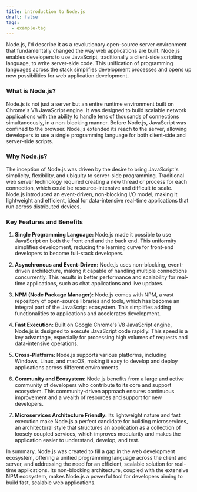 ```yaml
---
title: introduction to Node.js
draft: false
tags:
  - example-tag
---
```

 
Node.js, I'd describe it as a revolutionary open-source server environment that fundamentally changed the way web applications are built. Node.js enables developers to use JavaScript, traditionally a client-side scripting language, to write server-side code. This unification of programming languages across the stack simplifies development processes and opens up new possibilities for web application development.

### What is Node.js?

Node.js is not just a server but an entire runtime environment built on Chrome's V8 JavaScript engine. It was designed to build scalable network applications with the ability to handle tens of thousands of connections simultaneously, in a non-blocking manner. Before Node.js, JavaScript was confined to the browser. Node.js extended its reach to the server, allowing developers to use a single programming language for both client-side and server-side scripts.

### Why Node.js?

The inception of Node.js was driven by the desire to bring JavaScript's simplicity, flexibility, and ubiquity to server-side programming. Traditional web server technology required creating a new thread or process for each connection, which could be resource-intensive and difficult to scale. Node.js introduced an event-driven, non-blocking I/O model, making it lightweight and efficient, ideal for data-intensive real-time applications that run across distributed devices.

### Key Features and Benefits

1. **Single Programming Language:** Node.js made it possible to use JavaScript on both the front end and the back end. This uniformity simplifies development, reducing the learning curve for front-end developers to become full-stack developers.
    
2. **Asynchronous and Event-Driven:** Node.js uses non-blocking, event-driven architecture, making it capable of handling multiple connections concurrently. This results in better performance and scalability for real-time applications, such as chat applications and live updates.
    
3. **NPM (Node Package Manager):** Node.js comes with NPM, a vast repository of open-source libraries and tools, which has become an integral part of the JavaScript ecosystem. This simplifies adding functionalities to applications and accelerates development.
    
4. **Fast Execution:** Built on Google Chrome's V8 JavaScript engine, Node.js is designed to execute JavaScript code rapidly. This speed is a key advantage, especially for processing high volumes of requests and data-intensive operations.
    
5. **Cross-Platform:** Node.js supports various platforms, including Windows, Linux, and macOS, making it easy to develop and deploy applications across different environments.
    
6. **Community and Ecosystem:** Node.js benefits from a large and active community of developers who contribute to its core and support ecosystem. This community-driven approach ensures continuous improvement and a wealth of resources and support for new developers.
    
7. **Microservices Architecture Friendly:** Its lightweight nature and fast execution make Node.js a perfect candidate for building microservices, an architectural style that structures an application as a collection of loosely coupled services, which improves modularity and makes the application easier to understand, develop, and test.
    

In summary, Node.js was created to fill a gap in the web development ecosystem, offering a unified programming language across the client and server, and addressing the need for an efficient, scalable solution for real-time applications. Its non-blocking architecture, coupled with the extensive NPM ecosystem, makes Node.js a powerful tool for developers aiming to build fast, scalable web applications.